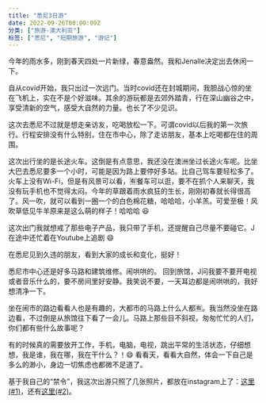 ```yaml
---
title: "悉尼3日游"
date: 2022-09-26T00:00:09Z
分类: ["旅游-澳大利亚"]
标签: ["悉尼", "短期旅游", "游记"]
---
```

今年的雨水多，刚到春天四处一片新绿，春意盎然。我和Jenalle决定出去休闲一下。

自从covid开始，我只出过一次远门。当时covid还在封城期间，我胆战心惊的坐在飞机上，实在不是个好滋味。其余的游玩都是去郊外踏青，行在深山幽谷之中，享受清新的空气，感受大自然的力量。也长了不少见识。

这次去悉尼不过就是想走亲访友，吃喝放松一下。可谓covid以后我的第一次旅行。行程安排没有什么特别，住在市中心，除了走访朋友，基本上吃喝都在住的周围。

这次出行坐的是长途火车。这倒是有点意思，我还没在澳洲坐过长途火车呢。比坐大巴去悉尼要多一个小时，可能是因为路上要停好多站。比自己驾车要轻松多了。火车上没有Wi-Fi，但是有风景可以看，🈶️餐车可以逛，要不在抓个人来聊天，我没有玩手机也不觉得太闷。今年的草跟着雨水疯狂的生长，刚刚初春就长得很高了。风一吹，就可以看到一圈一个的白色棉花糖，哈哈哈，小羊羔。可爱至极！风吹草低见牛羊原来是这么萌的样子！哈哈哈 😆

这次出门我就想戒了那些电子产品，我只带了手机，还提醒自己尽量不要碰它。J在途中还忙着在Youtube上追剧 😄

在悉尼见到久违的朋友，看到大家的成长和变化，挺好！

悉尼市中心还是好多马路和建筑维修。闹哄哄的。 回到旅馆，J问我要不要开电视或者音乐什么的，要不房间里好安静。我笑说不要，一天耳边都是闹哄哄的，我好想清净一下。

坐在闹市的路边看看人也是有趣的，大都市的马路上什么人都🈶️。我当然没坐在路边看，不过倒是从旅馆往下看了一会儿。马路上那些目不斜视，匆匆忙忙的人们，你们都有些什么故事呢？

有的时候真的需要放开工作，手机，电脑，电视，跳出平常的生活状态，仔细想想，我是谁，我在哪，我在干什么？！😄 看看天，看看大自然，体会一下自己是多么的渺小，身边一切焦虑也都微不足道了。

基于我自己的“禁令”，我这次出游只照了几张照片，都放在instagram上了：[这里(#1)](https://www.instagram.com/p/CjM2VeOBZd3/)，还有[这里(#2)](https://www.instagram.com/p/CjHw6G_BC0U/)。